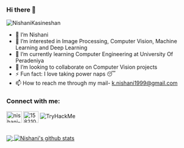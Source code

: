### Hi there 👋

<!-- 
**NishaniKasineshan/NishaniKasineshan** is a ✨ _special_ ✨ repository because its `README.md` (this file) appears on your GitHub profile.

Here are some ideas to get you started:-->

<p align="left"> <img src="https://komarev.com/ghpvc/?username=NishaniKasineshan&label=Profile%20views&color=0e75b6&style=flat" alt="NishaniKasineshan" /> </p>


- 👋 I’m Nishani 
- 👀 I’m interested in Image Processing, Computer Vision, Machine Learning and Deep Learning
- 🌱 I’m currently learning Computer Engineering at University Of Peradeniya
- 💞️ I’m looking to collaborate on Computer Vision projects
- ⚡ Fun fact: I love taking power naps 😴 
- 📫 How to reach me through my mail- k.nishani1999@gmail.com 

<h3 align="left">Connect with me:</h3>
<p align="left">
<a href="https://www.linkedin.com/in/nishani-kasineshan-1b6890189/" target="blank"><img align="center" src="https://raw.githubusercontent.com/rahuldkjain/github-profile-readme-generator/master/src/images/icons/Social/linked-in-alt.svg" alt="nishani-kasineshan-1b6890189" height="30" width="40" /></a>
<a href="https://stackoverflow.com/users/15821025/nishani-kasineshan" target="blank"><img align="center" src="https://raw.githubusercontent.com/rahuldkjain/github-profile-readme-generator/master/src/images/icons/Social/stack-overflow.svg" alt="15821025" height="30" width="40" /></a>
<img src="https://tryhackme-badges.s3.amazonaws.com/k.nishani1999.png" alt="TryHackMe">
</p>


<!-- <h3 align="left">🛠 Language and tools</h3>
<div align="left">
  
  <img src="https://user-images.githubusercontent.com/25181517/183423507-c056a6f9-1ba8-4312-a350-19bcbc5a8697.png" height="40" width="52" alt="python logo"  />
  <img src="https://user-images.githubusercontent.com/25181517/117201156-9a724800-adec-11eb-9a9d-3cd0f67da4bc.png" height="40" width="52" alt="c logo"  />
   <img src="https://user-images.githubusercontent.com/25181517/192106070-46255bcf-65e6-4c6b-a296-bf8d0d8fb2a7.png" height="40" width="52" alt="java logo"  />
 
  <img src="https://user-images.githubusercontent.com/25181517/192158954-f88b5814-d510-4564-b285-dff7d6400dad.png" height="40" width="52" alt="html logo"  />
  <img src="https://user-images.githubusercontent.com/25181517/183570228-6a040b9f-3ddf-47a2-a201-743121dac664.png" height="40" width="52" alt="php logo"  /> 
 <img src="https://user-images.githubusercontent.com/25181517/189716855-2c69ca7a-5149-4647-936d-780610911353.png" height="40" width="52" alt="firebase logo"  />
   <img src="https://user-images.githubusercontent.com/25181517/183896128-ec99105a-ec1a-4d85-b08b-1aa1620b2046.png" height="40" width="52" alt="mysql logo"  />

  <img src="https://user-images.githubusercontent.com/25181517/183568594-85e280a7-0d7e-4d1a-9028-c8c2209e073c.png" height="40" width="52" alt="nodejs logo"  />
   <img src="https://user-images.githubusercontent.com/25181517/183423775-2276e25d-d43d-4e58-890b-edbc88e915f7.png" height="40" width="52" alt="flask logo"  />
  <img src="https://user-images.githubusercontent.com/25181517/192109061-e138ca71-337c-4019-8d42-4792fdaa7128.png" height="40" width="52" alt="postman logo"  />

  <img src="https://user-images.githubusercontent.com/25181517/186150365-da1eccce-6201-487c-8649-45e9e99435fd.png" height="40" width="52" alt="flutter logo"  />

  <img src="https://user-images.githubusercontent.com/25181517/192158606-7c2ef6bd-6e04-47cf-b5bc-da2797cb5bda.png" height="40" width="52" alt="bash logo"  />
  <img src="https://user-images.githubusercontent.com/25181517/117207330-263ba280-adf4-11eb-9b97-0ac5b40bc3be.png" height="40" width="52" alt="docker logo"  />
 <img src="https://user-images.githubusercontent.com/25181517/223639822-2a01e63a-a7f9-4a39-8930-61431541bc06.png" height="40" width="52" alt="tensorflow logo"  />

 <img src="https://user-images.githubusercontent.com/25181517/192108372-f71d70ac-7ae6-4c0d-8395-51d8870c2ef0.png" height="40" width="52" alt="git logo"  />
  <img src="https://user-images.githubusercontent.com/25181517/192108374-8da61ba1-99ec-41d7-80b8-fb2f7c0a4948.png" height="40" width="52" alt="github logo"  />
  <img src="https://user-images.githubusercontent.com/25181517/192108891-d86b6220-e232-423a-bf5f-90903e6887c3.png" height="40" width="52" alt="vs code logo"  />
</div> -->
<br> 

<a href="https://github.com/iampawan">
  <img align="center" src="https://github-readme-stats.vercel.app/api/top-langs/?username=NishaniKasineshan&theme=dark&hide_langs_below=1" />
</a>
<a href="https://github.com/iampawan">
 <img align="center" src="https://github-readme-stats.vercel.app/api?username=NishaniKasineshan&show_icons=true&theme=dark&line_height=27" alt="Nishani's github stats"/>
</a>
<!--
<p><img align="center" src="https://github-readme-streak-stats.herokuapp.com/?user=NishaniKasineshan&theme=dark" alt="NishaniKasineshan" /></p>

-->


